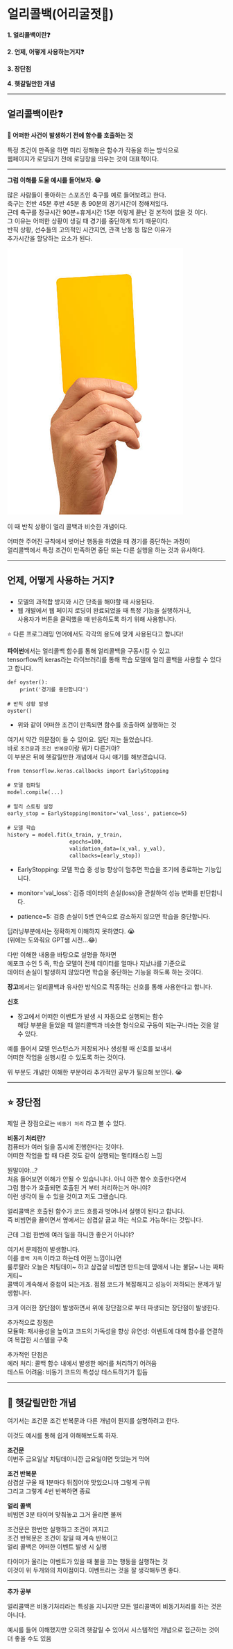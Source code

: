 # 얼리콜백(어리굴젓🦪)
**1. 얼리콜백이란❓**   

**2. 언제, 어떻게 사용하는거지❓**  

**3. 장단점** 

**4. 헷갈릴만한 개념**  

---
## 얼리콜백이란❓
**🔑 어떠한 사건이 발생하기 전에 함수를 호출하는 것**  

특정 조건이 만족을 하면 미리 정해놓은 함수가 작동을 하는 방식으로   
웹페이지가 로딩되기 전에 로딩창을 띄우는 것이 대표적이다.  

---

**그럼 이해를 도울 예시를 들어보자. 😁**  

많은 사람들이 좋아하는 스포츠인 축구를 예로 들어보려고 한다.  
축구는 전반 45분 후반 45분 총 90분의 경기시간이 정해져있다.  
근데 축구를 정규시간 90분+휴게시간 15분 이렇게 끝난 걸 본적이 없을 것 이다.  
그 이유는 어떠한 상황이 생길 때 경기를 중단하게 되기 때문이다.  
반칙 상황, 선수들의 고의적인 시간지연, 관객 난동 등 많은 이유가  
추가시간을 할당하는 요소가 된다.  

![alt text](image.png)  

이 때 반칙 상황이  얼리 콜백과 비슷한 개념이다.  

어떠한 주어진 규칙에서 벗어난 행동을 하였을 때 경기를 중단하는 과정이  
얼리콜백에서 특정 조건이 만족하면 중단 또는 다른 실행을 하는 것과 유사하다.  

---
## 언제, 어떻게 사용하는 거지❓
- 모델의 과적합 방지와 시간 단축을 해야할 때 사용된다.
- 웹 개발에서 웹 페이지 로딩이 완료되었을 때 특정 기능을 실행하거나,  
사용자가 버튼을 클릭했을 때 반응하도록 하기 위해 사용합니다.  
  
⭐ 다른 프로그래밍 언어에서도 각각의 용도에 맞게 사용된다고 합니다!  

**파이썬**에서는 얼리콜백 함수를 통해 얼리콜백을 구동시킬 수 있고  
tensorflow의 keras라는 라이브러리를 통해 학습 모델에 얼리 콜백을 사용할 수 있다고 합니다.
```
def oyster():
    print('경기를 중단합니다')

# 반칙 상황 발생
oyster()
```
- 위와 같이 어떠한 조건이 만족되면 함수를 호출하여 실행하는 것  

여기서 약간 의문점이 들 수 있어요. 일단 저는 들었습니다.  
바로 `조건문`과 `조건 반복문`이랑 뭐가 다른거야?  
이 부분은 뒤에 헷갈릴만한 개념에서 다시 얘기를 해보겠습니다.

```
from tensorflow.keras.callbacks import EarlyStopping

# 모델 컴파일
model.compile(...)

# 얼리 스토핑 설정
early_stop = EarlyStopping(monitor='val_loss', patience=5)

# 모델 학습
history = model.fit(x_train, y_train,
                    epochs=100,
                    validation_data=(x_val, y_val),
                    callbacks=[early_stop])
```
- EarlyStopping: 모델 학습 중 성능 향상이 멈추면 학습을 조기에 종료하는 기능입니다.  

- monitor='val_loss': 검증 데이터의 손실(loss)을 관찰하여 성능 변화를 판단합니다.  

- patience=5: 검증 손실이 5번 연속으로 감소하지 않으면 학습을 중단합니다.  

딥러닝부분에서는 정확하게 이해하지 못하였다. 😭  
(위에는 도와줘요 GPT쌤 시전...😂)   

다만 이해한 내용을 바탕으로 설명을 하자면  
에포크 수인 5 즉, 학습 모델이 전체 데이터를 얼마나 지났냐를 기준으로  
데이터 손실이 발생하지 않았다면 학습을 중단하는 기능을 하도록 하는 것이다.



**장고**에서는 얼리콜백과 유사한 방식으로 작동하는 신호를 통해 사용한다고 합니다.  

**신호**  
- 장고에서 어떠한 이벤트가 발생 시 자동으로 실행되는 함수  
해당 부분을 들었을 때 얼리콜백과 비슷한 형식으로 구동이 되는구나라는 것을 알 수 있다.  

예를 들어서 모델 인스턴스가 저장되거나 생성될 때 신호를 보내서  
어떠한 작업을 실행시킬 수 있도록 하는 것이다.

위 부분도 개념만 이해한 부분이라 추가적인 공부가 필요해 보인다. 😭  

---

## ⭐ 장단점
제일 큰 장점으로는 `비동기 처리` 라고 볼 수 있다.  

**비동기 처리란?**  
컴퓨터가 여러 일을 동시에 진행한다는 것이다.   
어떠한 작업을 할 때 다른 것도 같이 실행되는 멀티태스킹 느낌

뭔말이야...?  
처음 들어보면 이해가 안될 수 있습니니다. 아니 아깐 함수 호출한다면서  
그럼 함수가 호출되면 호출된 거 부터 처리하는거 아니야?  
이런 생각이 들 수 있을 것이고 저도 그랬습니다.  

얼리콜백은 호출된 함수가 코드 흐름과 벗어나서 실행이 된다고 합니다.  
즉 비빔면을 끓이면서 옆에서는 삼겹살 굽고 하는 식으로 가능하다는 것입니다.  

근데 그럼 한번에 여러 일을 하니깐 좋은거 아니야?

여기서 문제점이 발생합니다.  
이를 `콜백 지옥` 이라고 하는데 어떤 느낌이냐면  
룰루랄라 오늘은 치팅데이~ 하고 삼겹살 비빔면 만드는데 옆에서 나는 불닭~ 나는 짜파게티~  
콜백이 계속해서 중첩이 되는거죠. 점점 코드가 복잡해지고 성능이 저하되는 문제가 발생합니다.  
 
크게 이러한 장단점이 발생하면서 위에 장단점으로 부터 파생되는 장단점이 발생한다.  

추가적으로 장점은  
모듈화: 재사용성을 높이고 코드의 가독성을 향상
유연성: 이벤트에 대해 함수를 연결하여 복잡한 시스템을 구축

추가적인 단점은  
에러 처리: 콜백 함수 내에서 발생한 에러를 처리하기 어려움  
테스트 어려움: 비동기 코드의 특성상 테스트하기가 힘듬

---
## 📃 헷갈릴만한 개념
여기서는 조건문 조건 반복문과 다른 개념이 뭔지를 설명하려고 한다.  

이것도 예시를 통해 쉽게 이해해보도록 하자.  

**조건문**  
이번주 금요일날 치팅데이니깐 금요일이면 맛있는거 먹어

**조건 반복문**  
삼겹살 구울 때 1분마다 뒤집어야 맛있으니까 그렇게 구워  
그리고 그렇게 4번 반복하면 종료  

**얼리 콜백**  
비빔면 3분 타이머 맞춰놓고 그거 울리면 불꺼  

조건문은 한번만 실행하고 조건이 꺼지고  
조건 반복문은 조건이 참일 때 계속 반복이고  
얼리 콜백은 어떠한 이벤트 발생 시 실행  

타이머가 울리는 이벤트가 있을 때 불을 끄는 행동을 실행하는 것  
이것이 위 두개와의 차이점이다. 이벤트라는 것을 잘 생각해두면 좋다.  

---

**추가 공부**  

얼리콜백은 비동기처리라는 특성을 지니지만 모든 얼리콜백이 비동기처리를 하는 것은 아니다.  

예시를 들어 이해했지만 오히려 헷갈릴 수 있어서 시스템적인 개념으로 접근하는 것이 더 좋을 수도 있음  

